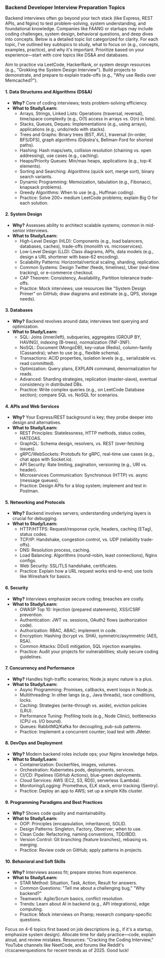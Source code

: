 ### Backend Developer Interview Preparation Topics

Backend interviews often go beyond your tech stack (like Express, REST APIs, and Nginx) to test problem-solving, system understanding, and foundational knowledge. Companies like FAANG or startups may include coding challenges, system design, behavioral questions, and deep dives into concepts. Below is a detailed topic list categorized for clarity. For each topic, I've outlined key subtopics to study, what to focus on (e.g., concepts, examples, practice), and why it's important. Prioritize based on your experience—start with core topics like DS&A and databases.

Aim to practice via LeetCode, HackerRank, or system design resources (e.g., "Grokking the System Design Interview"). Build projects to demonstrate, and prepare to explain trade-offs (e.g., "Why use Redis over Memcached?").

#### 1. **Data Structures and Algorithms (DS&A)**
   - **Why?** Core of coding interviews; tests problem-solving efficiency.
   - **What to Study/Learn:**
     - Arrays, Strings, Linked Lists: Operations (traversal, reversal), time/space complexity (e.g., O(1) access in arrays vs. O(n) in lists).
     - Stacks, Queues, Deques: Implementations (e.g., using arrays), applications (e.g., undo/redo with stacks).
     - Trees and Graphs: Binary trees (BST, AVL), traversal (in-order, BFS/DFS), graph algorithms (Dijkstra's, Bellman-Ford for shortest paths).
     - Hashing: Hash maps/sets, collision resolution (chaining vs. open addressing), use cases (e.g., caching).
     - Heaps/Priority Queues: Min/max heaps, applications (e.g., top-K elements).
     - Sorting and Searching: Algorithms (quick sort, merge sort), binary search variants.
     - Dynamic Programming: Memoization, tabulation (e.g., Fibonacci, knapsack problems).
     - Greedy Algorithms: When to use (e.g., Huffman coding).
     - Practice: Solve 200+ medium LeetCode problems; explain Big O for each solution.

#### 2. **System Design**
   - **Why?** Assesses ability to architect scalable systems; common in mid-senior interviews.
   - **What to Study/Learn:**
     - High-Level Design (HLD): Components (e.g., load balancers, databases, caches), trade-offs (monolith vs. microservices).
     - Low-Level Design (LLD): Class diagrams, APIs, data models (e.g., design a URL shortener with base-62 encoding).
     - Scalability Patterns: Horizontal/vertical scaling, sharding, replication.
     - Common Systems: Design Twitter (feeds, timelines), Uber (real-time tracking), or e-commerce checkout.
     - CAP Theorem: Consistency, Availability, Partition tolerance trade-offs.
     - Practice: Mock interviews; use resources like "System Design Primer" on GitHub; draw diagrams and estimate (e.g., QPS, storage needs).

#### 3. **Databases**
   - **Why?** Backend revolves around data; interviews test querying and optimization.
   - **What to Study/Learn:**
     - SQL: Joins (inner/left), subqueries, aggregates (GROUP BY, HAVING), indexing (B-trees), normalization (1NF-3NF).
     - NoSQL: Document (MongoDB), key-value (Redis), column-family (Cassandra); when to use (e.g., flexible schema).
     - Transactions: ACID properties, isolation levels (e.g., serializable vs. read committed).
     - Optimization: Query plans, EXPLAIN command, denormalization for reads.
     - Advanced: Sharding strategies, replication (master-slave), eventual consistency in distributed DBs.
     - Practice: Write complex queries (e.g., on LeetCode Database section); compare SQL vs. NoSQL for scenarios.

#### 4. **APIs and Web Services**
   - **Why?** Your Express/REST background is key; they probe deeper into design and alternatives.
   - **What to Study/Learn:**
     - REST Principles: Statelessness, HTTP methods, status codes, HATEOAS.
     - GraphQL: Schema design, resolvers, vs. REST (over-fetching issues).
     - gRPC/WebSockets: Protobufs for gRPC, real-time use cases (e.g., chat apps with Socket.io).
     - API Security: Rate limiting, pagination, versioning (e.g., URI vs. header).
     - Microservices Communication: Synchronous (HTTP) vs. async (message queues).
     - Practice: Design APIs for a blog system; implement and test in Postman.

#### 5. **Networking and Protocols**
   - **Why?** Backend involves servers; understanding underlying layers is crucial for debugging.
   - **What to Study/Learn:**
     - HTTP/HTTPS: Request/response cycle, headers, caching (ETag), status codes.
     - TCP/IP: Handshake, congestion control, vs. UDP (reliability trade-offs).
     - DNS: Resolution process, caching.
     - Load Balancing: Algorithms (round-robin, least connections), Nginx configs.
     - Web Security: SSL/TLS handshake, certificates.
     - Practice: Explain how a URL request works end-to-end; use tools like Wireshark for basics.

#### 6. **Security**
   - **Why?** Interviews emphasize secure coding; breaches are costly.
   - **What to Study/Learn:**
     - OWASP Top 10: Injection (prepared statements), XSS/CSRF prevention.
     - Authentication: JWT vs. sessions, OAuth2 flows (authorization code).
     - Authorization: RBAC, ABAC; implement in code.
     - Encryption: Hashing (bcrypt vs. SHA), symmetric/asymmetric (AES, RSA).
     - Common Attacks: DDoS mitigation, SQL injection examples.
     - Practice: Audit your projects for vulnerabilities; study secure coding guidelines.

#### 7. **Concurrency and Performance**
   - **Why?** Handles high-traffic scenarios; Node.js async nature is a plus.
   - **What to Study/Learn:**
     - Async Programming: Promises, callbacks, event loops in Node.js.
     - Multithreading: In other langs (e.g., Java threads), race conditions, locks.
     - Caching: Strategies (write-through vs. aside), eviction policies (LRU).
     - Performance Tuning: Profiling tools (e.g., Node Clinic), bottlenecks (CPU vs. I/O bound).
     - Queues: RabbitMQ/Kafka for decoupling, pub-sub patterns.
     - Practice: Implement a concurrent counter; load test with JMeter.

#### 8. **DevOps and Deployment**
   - **Why?** Modern backend roles include ops; your Nginx knowledge helps.
   - **What to Study/Learn:**
     - Containerization: Dockerfiles, images, volumes.
     - Orchestration: Kubernetes pods, deployments, services.
     - CI/CD: Pipelines (GitHub Actions), blue-green deployments.
     - Cloud Services: AWS (EC2, S3, RDS), serverless (Lambda).
     - Monitoring/Logging: Prometheus, ELK stack, error tracking (Sentry).
     - Practice: Deploy an app to AWS; set up a simple K8s cluster.

#### 9. **Programming Paradigms and Best Practices**
   - **Why?** Shows code quality and maintainability.
   - **What to Study/Learn:**
     - OOP: Principles (encapsulation, inheritance), SOLID.
     - Design Patterns: Singleton, Factory, Observer; when to use.
     - Clean Code: Refactoring, naming conventions, TDD/BDD.
     - Version Control: Git branching (feature branches), rebasing vs. merging.
     - Practice: Review code on GitHub; apply patterns in projects.

#### 10. **Behavioral and Soft Skills**
   - **Why?** Interviews assess fit; prepare stories from experience.
   - **What to Study/Learn:**
     - STAR Method: Situation, Task, Action, Result for answers.
     - Common Questions: "Tell me about a challenging bug," "Why backend?"
     - Teamwork: Agile/Scrum basics, conflict resolution.
     - Trends: Learn about AI in backend (e.g., API integrations), edge computing.
     - Practice: Mock interviews on Pramp; research company-specific questions.

Focus on 4-6 topics first based on job descriptions (e.g., if it's a startup, emphasize system design). Allocate time for daily practice—code, explain aloud, and review mistakes. Resources: "Cracking the Coding Interview," YouTube channels like NeetCode, and forums like Reddit's r/cscareerquestions for recent trends as of 2025. Good luck!